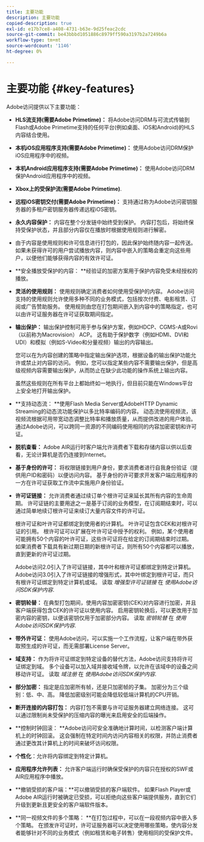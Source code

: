```yaml
---
title: 主要功能
description: 主要功能
copied-description: true
exl-id: e17b7ce8-a408-4731-b63e-9d25feac2cdc
source-git-commit: be43bbbd1051886c8979ff590a3197b2a7249b6a
workflow-type: tm+mt
source-wordcount: '1146'
ht-degree: 0%

---
```


# 主要功能 {#key-features}

Adobe访问提供以下主要功能：

* **HLS流支持(需要Adobe Primetime)：** 将Adobe访问DRM与可流式传输到Flash或Adobe Primetime支持的任何平台(例如桌面、iOS和Android)的HLS内容结合使用。
* **本机iOS应用程序支持(需要Adobe Primetime)：** 使用Adobe访问DRM保护iOS应用程序中的视频。
* **本机Android应用程序支持(需要Adobe Primetime)：** 使用Adobe访问DRM保护Android应用程序中的视频。
* **Xbox上的受保护流(需要Adobe Primetime)**.
* **远程iOS密钥交付(需要Adobe Primetime)：** 支持通过称为Adobe访问密钥服务器的多租户密钥服务器传递远程iOS密钥。
* **永久内容保护：** 内容在整个分发链中始终受到保护。 内容打包后，将始终保持受保护状态，并且部分内容仅在播放时根据使用规则进行解密。
* 由于内容是使用规则和许可信息进行打包的，因此保护始终随内容一起传送。 如果未获得许可的用户尝试播放内容，则内容中嵌入的策略会重定向这些用户，以便他们能够获得内容的有效许可证。
* **安全播放受保护的内容： **经验证的加密方案用于保护内容免受未经授权的播放。
* **灵活的使用规则：** 使用规则确定消费者如何使用受保护的内容。 Adobe访问支持的使用规则允许使用多种不同的业务模式，包括按次付费、电影租赁、订阅或广告赞助服务。 使用规则由您在打包期间嵌入到内容中的策略指定，也可以由许可证服务器在许可证获取期间指定。
* **输出保护：** 输出保护控制可用于参与保护方案，例如HDCP、CGMS-A或Rovi（以前称为Macrovision） ACP。 这有助于保护数字（例如HDMI、DVI和UDI）和模拟（例如S-Video和分量视频）输出的内容输出。

   您可以在为内容创建的策略中指定输出保护选项，根据设备的输出保护功能允许或禁止对内容的访问。 例如，您可以指定某些内容不需要输出保护，但是高级视频内容需要输出保护，从而防止在缺少此功能的操作系统上输出内容。

   虽然这些规则在所有平台上都始终如一地执行，但目前只能在Windows平台上安全地打开输出保护。

* **支持动态流： **使用Flash Media Server或AdobeHTTP Dynamic Streaming的动态流功能保护以多比特率编码的内容。 动态流使用视频流，该视频流根据可用带宽动态调整比特率和播放质量，从而提供改进的用户体验。 通过Adobe访问，可以跨同一资源的不同编码使用相同的内容加密密钥和许可证。
* **脱机查看：** Adobe AIR运行时客户端允许消费者下载和存储内容以供以后查看，无论计算机是否仍连接到Internet。
* **基于身份的许可：** 将权限链接到用户身份，要求消费者进行自我身份验证（提供用户ID和密码）以便访问内容。 基于身份的许可要求开发客户端应用程序的一方在许可证获取工作流中实施用户身份验证。
* **许可证链接：** 允许消费者通过续订单个根许可证来延长其所有内容的生命周期。 许可证链的主要用途之一是基于订阅的业务模型，在订阅期结束时，可以通过简单地续订根许可证来续订大量内容文件的许可证。

   根许可证和叶许可证都绑定到使用者的计算机。 叶许可证包含CEK和对根许可证的引用。 根许可证可以扩展在叶许可证中授予的权利。 例如，某个使用者可能拥有50个内容的叶许可证，这些许可证将在给定的订阅期结束时过期。 如果消费者下载具有新过期日期的新根许可证，则所有50个内容都可以播放，直到更新的许可证过期。

   Adobe访问2.0引入了许可证链接，其中叶和根许可证都绑定到特定计算机。 Adobe访问3.0引入了许可证链接的增强形式，其中叶绑定到根许可证，而只有根许可证绑定到特定计算机或域。 读取 *增强型许可证链接* 在 *使用Adobe访问SDK保护内容*.

* **密钥轮替：** 在典型打包期间，使用内容加密密钥(CEK)对内容进行加密，并且客户端获得包含CEK的许可证以使用内容。 启用密钥轮换后，可以更改用于加密内容的密钥，以便该密钥仅用于加密部分内容。 读取 *密钥轮替* 在 *使用Adobe访问SDK保护内容*.

* **带外许可证：** 使用Adobe访问，可以实施一个工作流程，让客户端在带外获取预生成的许可证，而无需部署License Server。
* **域支持：** 作为将许可证绑定到特定设备的替代方法，Adobe访问支持将许可证绑定到域。 多个设备可以加入域并接收域令牌，以允许在该域中的设备之间移动许可证。 读取 *域注册* 在 *使用Adobe访问SDK保护内容*.

* **部分加密：** 指定是应加密所有帧，还是只加密帧的子集。 加密分为三个级别：低、中、高。 降低加密级别可能会降低较低端计算机的CPU开销。
* **断开连接的内容打包：** 内容打包不需要与许可证服务器建立网络连接。 这可以通过限制尚未受保护的压缩内容的曝光来启用安全的后端操作。
* **控制时钟回滚： **Adobe访问可安全准确地计算时间，以检测客户端计算机上的时钟回滚。 这会强制在特定时间内访问内容相关的权限，并防止消费者通过更改其计算机上的时间来破坏访问权限。
* **个性化**：允许将内容绑定到特定计算机。
* **应用程序允许列表：** 允许客户端运行时确保受保护的内容只在授权的SWF或AIR应用程序中播放。
* **撤销受损的客户端：**可以撤销受损的客户端软件。 如果Flash Player或Adobe AIR运行时被确定已受损，可以拒绝向这些客户端提供服务，直到它们升级到更新且更安全的客户端软件版本。
* **同一视频文件的多个策略： **在打包过程中，可以在一段视频内容中嵌入多个策略。 在颁发许可证时，许可证服务器可以决定使用哪些策略，使内容分发者能够针对不同的业务模式（例如租赁和电子转售）使用相同的受保护文件。

